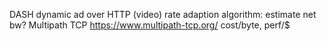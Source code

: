 DASH dynamic ad over HTTP (video)
rate adaption algorithm: estimate net bw?
Multipath TCP
https://www.multipath-tcp.org/
cost/byte, perf/$
